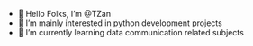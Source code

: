 - 👋 Hello Folks, I’m @TZan
- 👀 I’m mainly interested in python development projects
- 🌱 I’m currently learning data communication related subjects

<!---
TZan14/TZan14 is a ✨ special ✨ repository because its `README.md` (this file) appears on your GitHub profile.
You can click the Preview link to take a look at your changes.
--->
